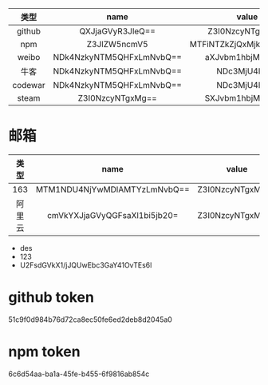 |  类型   |           name           |          value           |
| :-----: | :----------------------: | :----------------------: |
| github  |     QXJjaGVyR3JleQ==     |     Z3I0NzcyNTgxMg==     |
|   npm   |       Z3JlZW5ncmV5       | MTFiNTZkZjQxMjk2NzI2YQ== |
|  weibo  | NDk4NzkyNTM5QHFxLmNvbQ== |     aXJvbm1hbjMwMDA=     |
|  牛客   | NDk4NzkyNTM5QHFxLmNvbQ== |       NDc3MjU4MTI=       |
| codewar | NDk4NzkyNTM5QHFxLmNvbQ== |       NDc3MjU4MTI=       |
|  steam  |     Z3I0NzcyNTgxMg==     |     SXJvbm1hbjMwMDA=     |

# 邮箱

|  类型  |             name             |      value       |
| :----: | :--------------------------: | :--------------: |
|  163   | MTM1NDU4NjYwMDlAMTYzLmNvbQ== | Z3I0NzcyNTgxMg== |
| 阿里云 | cmVkYXJjaGVyQGFsaXl1bi5jb20= | Z3I0NzcyNTgxMg== |

- des
- 123
- U2FsdGVkX1/jJQUwEbc3GaY41OvTEs6l

# github token

51c9f0d984b76d72ca8ec50fe6ed2deb8d2045a0

# npm token

6c6d54aa-ba1a-45fe-b455-6f9816ab854c
